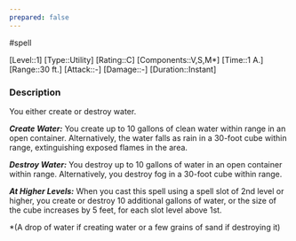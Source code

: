```yaml
---
prepared: false
---
```

#spell

[Level::1]
[Type::Utility]
[Rating::C]
[Components::V,S,M*]
[Time::1 A.]
[Range::30 ft.]
[Attack::\-]
[Damage::\-]
[Duration::Instant]
### Description

You either create or destroy water.

**_Create Water:_** You create up to 10 gallons of clean water within range in an open container. Alternatively, the water falls as rain in a 30-foot cube within range, extinguishing exposed flames in the area.

**_Destroy Water:_** You destroy up to 10 gallons of water in an open container within range. Alternatively, you destroy fog in a 30-foot cube within range.

**_At Higher Levels:_** When you cast this spell using a spell slot of 2nd level or higher, you create or destroy 10 additional gallons of water, or the size of the cube increases by 5 feet, for each slot level above 1st.

\*(A drop of water if creating water or a few grains of sand if destroying it)